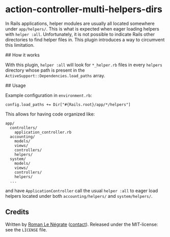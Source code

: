 # action-controller-multi-helpers-dirs

In Rails applications, helper modules are usually all located somewhere under `app/helpers/`. This is what is expected when eager loading helpers with `helper :all`. Unfortunately, it is not possible to indicate Rails other directories to find helper files in. This plugin introduces a way to circumvent this limitation.

## How it works

With this plugin, `helper :all` will look for `*_helper.rb` files in every `helpers` directory whose path is present in the `ActiveSupport::Dependencies.load_paths` array.

## Usage

Example configuration in `environment.rb`:

    config.load_paths += Dir["#{Rails.root}/app/*/helpers"]

This allows for having code organized like:

    app/
      controllers/
        application_controller.rb
      accounting/
        models/
        views/
        controllers/
        helpers/
      system/
        models/
        views/
        controllers/
        helpers/
      ...

and have `ApplicationController` call the usual `helper :all` to eager load helpers located under both `accounting/helpers/` and `system/helpers/`.

## Credits

Written by [Roman Le Négrate](http://roman.flucti.com) ([contact](mailto:roman.lenegrate@gmail.com)). Released under the MIT-license: see the `LICENSE` file.
